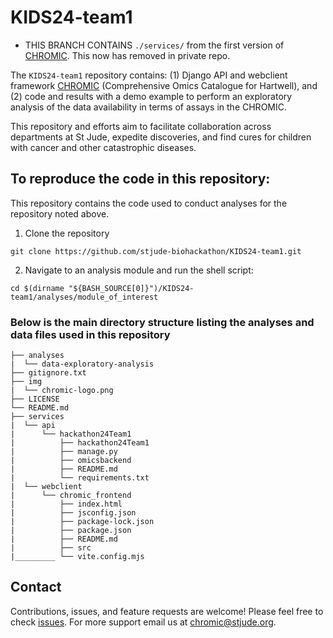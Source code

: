 # KIDS24-team1

* THIS BRANCH CONTAINS `./services/` from the first version of [CHROMIC](https://chromic.stjude.org). This now has removed in private repo. 


The `KIDS24-team1` repository contains:
(1) Django API and webclient framework [CHROMIC](https://chromic.stjude.org) (Comprehensive Omics Catalogue for Hartwell), and
(2) code and results with a demo example to perform an exploratory analysis of the data availability in terms of assays in the CHROMIC. 

This repository and efforts aim to facilitate collaboration across departments at St Jude, expedite discoveries, and find cures for children with cancer and other catastrophic diseases.


## To reproduce the code in this repository:
This repository contains the code used to conduct analyses for the repository noted above.

1. Clone the repository
```
git clone https://github.com/stjude-biohackathon/KIDS24-team1.git
```

2. Navigate to an analysis module and run the shell script:
```
cd $(dirname "${BASH_SOURCE[0]}")/KIDS24-team1/analyses/module_of_interest
```

### Below is the main directory structure listing the analyses and data files used in this repository

```
├── analyses
|  └── data-exploratory-analysis
├── gitignore.txt
├── img
|  └── chromic-logo.png
├── LICENSE
└── README.md
├── services
|  └── api
|      └── hackathon24Team1
|          ├── hackathon24Team1
|          ├── manage.py
|          ├── omicsbackend
|          ├── README.md
|          └── requirements.txt
|  └── webclient
|      └── chromic_frontend
|          ├── index.html
|          ├── jsconfig.json
|          ├── package-lock.json
|          ├── package.json
|          ├── README.md
|          ├── src
|_________ └── vite.config.mjs
```

## Contact

Contributions, issues, and feature requests are welcome! Please feel free to check [issues](https://github.com/stjude-biohackathon/KIDS24-team1/issues).
For more support email us at [chromic@stjude.org](chromic@stjude.org).

